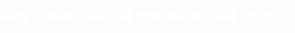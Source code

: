 <!DOCTYPE html>
<html lang="vi">
<head>
  <meta charset="UTF-8">
  <title>My Website</title>
  <style>
    body {
      margin: 0;
      padding: 0;
      font-family: Arial, sans-serif;
      color: white;

   /* Hình nền */
      background-image: url("https://i.postimg.cc/mhJpLmGV/wallpaper.jpg");
      background-size: cover;      /* phủ toàn màn hình */
      background-position: center; /* canh giữa */
      background-attachment: fixed; /* cố định khi cuộn */
    }

  h1 {
      text-align: center;
      margin-top: 20%;
      text-shadow: 2px 2px 5px black; /* để chữ nổi bật hơn */
    }
  </style>
</head>
<body>
  <h1>Xin chào, đây là website của mình!</h1>
</body>
</html>
